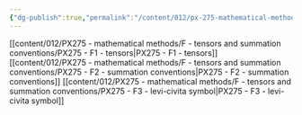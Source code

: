```yaml
---
{"dg-publish":true,"permalink":"/content/012/px-275-mathematical-methods/f-tensors-and-summation-conventions/f-tensors-and-summation-conventions/","created":"2024-12-02T12:09:22.409+00:00","updated":"2024-12-02T19:14:14.222+00:00"}
---
```


[[content/012/PX275 - mathematical methods/F - tensors and summation conventions/PX275 - F1 - tensors\|PX275 - F1 - tensors]]
[[content/012/PX275 - mathematical methods/F - tensors and summation conventions/PX275 - F2 - summation conventions\|PX275 - F2 - summation conventions]]
[[content/012/PX275 - mathematical methods/F - tensors and summation conventions/PX275 - F3 - levi-civita symbol\|PX275 - F3 - levi-civita symbol]]
